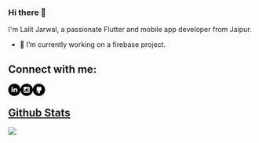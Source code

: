 ### Hi there 👋

I'm Lalit Jarwal, a passionate Flutter and mobile app developer from Jaipur.

- 🔭 I’m currently working on a firebase project.

## Connect with me:

   <a href="https://www.linkedin.com/in/lalit-jarwal-94b14b15a/">
    <img align="left" alt="Lalit Jarwal| Linkedin" width="25px" src="https://raw.githubusercontent.com/gurupawar/gurupawar/master/assets/icons/linkedin.svg" />
    </a>
  <a href="https://www.instagram.com/flutter.dart.lang/">
    <img align="left" alt="Lalit Jarwal| Instagram" width="25px" src="https://raw.githubusercontent.com/gurupawar/gurupawar/master/assets/icons/instagram.svg" />
  </a>
   <a href="https://github.com/lalitjarwal">
    <img align="left" alt="Lalit Jarwal| Github" width="25px" src="https://raw.githubusercontent.com/gurupawar/gurupawar/master/assets/icons/github.svg" /><br/>

## Github Stats
<img src="https://github-readme-stats.vercel.app/api?username=lalitjarwal&&show_icons=true">
